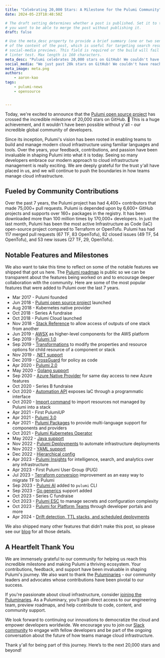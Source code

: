 ```yaml
---
title: "Celebrating 20,000 Stars: A Milestone for the Pulumi Community"
date: 2024-05-23T18:48:50Z

# The draft setting determines whether a post is published. Set it to true if
# you want to be able to merge the post without publishing it.
draft: false

# Use the meta_desc property to provide a brief summary (one or two sentences)
# of the content of the post, which is useful for targeting search results or
# social-media previews. This field is required or the build will fail the
# linter test. Max length is 160 characters.
meta_desc: "Pulumi celebrates 20,000 stars on GitHub! We couldn't have reached this incredible milestone without y'all. Over the last 7 years, the project has had 4,400+ contributors, 75,000+ pull requests, and over 100 million downloads. Check out a quick recap of the journey, key futures, and future roadmap."
social_media: "We just past 20k stars on GitHub! We couldn't have reached this incredible milestone without y'all. Read a quick recap of the journey and key features"
meta_image: meta.png
authors:
    - aaron-kao
tags:
    - pulumi-news
    - opensource


---
```


Today, we're excited to announce that the [Pulumi open source project](https://github.com/pulumi/pulumi) has crossed the incredible milestone of 20,000 stars on GitHub. 🎉 This is a huge achievement, and it wouldn't have been possible without y'all - our incredible global community of developers. 

Since its inception, Pulumi's vision has been rooted in enabling teams to build and manage modern cloud infrastructure using familiar languages and tools. Over the years, your feedback, contributions, and passion have been invaluable in shaping Pulumi into what it is today. Seeing so many developers embrace our modern approach to cloud infrastructure management is really exciting. We are deeply grateful for the trust y'all have placed in us, and we will continue to push the boundaries in how teams manage cloud infrastructure.

## Fueled by Community Contributions
Over the past 7 years, the Pulumi project has had 4,400+ contributors that made 75,000+ pull requests. Pulumi is depended upon by 6,600+ GitHub projects and supports over 160+ packages in the registry. It has been downloaded more than 100 million times by 170,000+ developers. In just the last month, Pulumi has been the most active Infrastructure as Code (IaC) open-source project compared to Terraform or OpenTofu. Pulumi has had 117 merged pull requests (67 TF, 83 OpenTofu), 82 closed issues (49 TF, 54 OpenTofu), and 53 new issues (27 TF, 29, OpenTofu). 

## Notable Features and Milestones
We also want to take this time to reflect on some of the notable features we shipped that got us here. The [Pulumi roadmap](https://github.com/orgs/pulumi/projects/44/views/1) is public so we can be transparent about the features being worked on and to encourage deeper collaboration with the community. Here are some of the most popular features that were added to Pulumi over the last 7 years. 

- Mar 2017 - Pulumi founded
- Jun 2018 - [Pulumi open source project](https://www.pulumi.com/blog/introducing-pulumi-a-cloud-development-platform/) launched
- Aug 2018 - Kubernetes native provider
- Oct 2018 - Series A fundraise
- Oct 2018 - Pulumi Cloud launched
- Nov 2018 - [Stack Reference](https://github.com/pulumi/pulumi/issues/109) to allow access of outputs of one stack from another
- Jun 2019 - [AWSX](https://www.pulumi.com/blog/introducing-pulumi-crosswalk-for-aws-the-easiest-way-to-aws/) as higher-level components for the AWS platform
- Sep 2019 - [Pulumi 1.0](https://www.pulumi.com/blog/pulumi-1-0/)
- Sep 2019 - [Transformations](https://github.com/pulumi/pulumi/commit/9374c374c3d3a96fc2ae1e715da511b4125b6628) to modify the properties and resource options for child resource of a component or stack
- Nov 2019 - .[NET support](https://github.com/pulumi/pulumi/pull/3399)
- Dec 2019 - [CrossGuard](https://www.pulumi.com/blog/announcing-crossguard-preview/) for policy as code
- Apr 2020 - [Pulumi 2.0](https://www.pulumi.com/blog/pulumi-2-0/)
- May 2020 - [Golang support](https://www.pulumi.com/blog/go-support-pulumi-2-0/) 
- Sep 2020 - [Azure Native Provider](https://www.pulumi.com/blog/announcing-nextgen-azure-provider/) for same day access to new Azure features
- Oct 2020 - Series B fundraise
- Oct 2020 - [Automation API](https://github.com/pulumi/pulumi/issues/3901#issuecomment-685803282) exposes IaC through a programmatic interface
- Oct 2020 - [Import command](https://github.com/pulumi/pulumi/pull/4765) to import resources not managed by Pulumi into a stack
- Apr 2021 - First PulumiUP
- Apr 2021 - [Pulumi 3.0](https://www.pulumi.com/blog/pulumi-3-0/)
- Apr 2021 - [Pulumi Packages](https://www.pulumi.com/blog/pulumiup-pulumi-packages-multi-language-components/) to provide multi-language support for components and providers
- Oct 2021 - [Pulumi Kubernetes Operator](https://github.com/pulumi/pulumi-kubernetes-operator/issues/215)
- May 2022 - [Java support](https://github.com/pulumi/pulumi/issues/1539)
- Nov 2022 - [Pulumi Deployments](https://www.pulumi.com/blog/nov-2022-launches/) to automate infrastructure deployments
- Nov 2022 - [YAML support](https://www.pulumi.com/blog/pulumi-yaml-ga/)
- Dec 2022 - [Hierarchical config](https://github.com/pulumi/pulumi/issues/2307)  
- Apr 2023 - [Pulumi Insights](https://www.pulumi.com/blog/pulumi-insights/) for intelligence, search, and analytics over any infrastructure
- Apr 2023 - First Pulumi User Group (PUG)
- Jul 2023 - [Terraform conversion](https://github.com/pulumi/pulumi-terraform-bridge/issues/1273) improvement as an easy way to migrate TF to Pulumi
- Sep 2023 - [Pulumi AI](https://www.pulumi.com/blog/pulumi-insights-ai-cli/) added to `pulumi` CLI
- Sep 2023 - [Go generics](https://www.pulumi.com/blog/go-generics-preview/) support added
- Oct 2023 - Series C fundraise
- Oct 2023 - [Pulumi ESC](https://www.pulumi.com/blog/environments-secrets-configurations-management/) to manage secrets and configuration complexity
- Oct 2023 - [Pulumi for Platform Teams](https://www.pulumi.com/blog/developer-portal-platform-teams/) through developer portals and more
- Apr 2024 - [Drift detection, TTL stacks, and scheduled deployments](https://www.pulumi.com/blog/infrastructure-lifecycle-management/)



We also shipped many other features that didn’t make this post, so please see our [blog](https://www.pulumi.com/blog/) for all those details. 

## A Heartfelt Thank You
We are immensely grateful to our community for helping us reach this incredible milestone and making Pulumi a thriving ecosystem. Your contributions, feedback, and support have been invaluable in shaping Pulumi's journey. We also want to thank the [Puluminaries](https://www.pulumi.com/community/puluminaries/) - our community leaders and advocates whose contributions have been pivotal to our success. 

If you're passionate about cloud infrastructure, consider [joining the Puluminaries](mailto:da@pulumi.com). As a Puluminary, you’ll gain direct access to our engineering team, preview roadmaps, and help contribute to code, content, and community support.

We look forward to continuing our innovations to democratize the cloud and empower developers worldwide. We encourage you to join our [Slack community](https://slack.pulumi.com/) to engage with fellow developers and be part of the ongoing conversation about the future of how teams manage cloud infrastructure.

Thank y'all for being part of this journey. Here’s to the next 20,000 stars and beyond!
